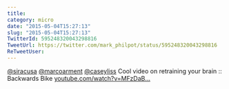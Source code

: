 ```yaml
---
title: 
category: micro
date: "2015-05-04T15:27:13"
slug: "2015-05-04T15:27:13"
TwitterId: 595248320043298816
TweetUrl: https://twitter.com/mark_philpot/status/595248320043298816
ReTweetUser: 
---
```


[@siracusa](https://twitter.com/siracusa) [@marcoarment](https://twitter.com/marcoarment) [@caseyliss](https://twitter.com/caseyliss) Cool video on retraining your brain :: Backwards Bike [youtube.com/watch?v=MFzDaB…](https://www.youtube.com/watch?v=MFzDaBzBlL0)